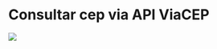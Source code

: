 
<html lang ="pt-br">
<head><meta charset= "UTF-8"></head>	
<body>		
 <h1> Consultar cep via API ViaCEP </h1>


<img src= "https://github.com/RayaneGomes97/Imagens/blob/master/cep_python.png">
</body></html>
